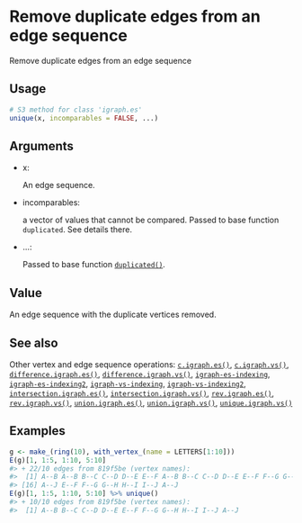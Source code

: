 # Remove duplicate edges from an edge sequence

Remove duplicate edges from an edge sequence

## Usage

``` r
# S3 method for class 'igraph.es'
unique(x, incomparables = FALSE, ...)
```

## Arguments

- x:

  An edge sequence.

- incomparables:

  a vector of values that cannot be compared. Passed to base function
  `duplicated`. See details there.

- ...:

  Passed to base function
  [`duplicated()`](https://rdrr.io/r/base/duplicated.html).

## Value

An edge sequence with the duplicate vertices removed.

## See also

Other vertex and edge sequence operations:
[`c.igraph.es()`](https://r.igraph.org/reference/c.igraph.es.md),
[`c.igraph.vs()`](https://r.igraph.org/reference/c.igraph.vs.md),
[`difference.igraph.es()`](https://r.igraph.org/reference/difference.igraph.es.md),
[`difference.igraph.vs()`](https://r.igraph.org/reference/difference.igraph.vs.md),
[`igraph-es-indexing`](https://r.igraph.org/reference/igraph-es-indexing.md),
[`igraph-es-indexing2`](https://r.igraph.org/reference/igraph-es-indexing2.md),
[`igraph-vs-indexing`](https://r.igraph.org/reference/igraph-vs-indexing.md),
[`igraph-vs-indexing2`](https://r.igraph.org/reference/igraph-vs-indexing2.md),
[`intersection.igraph.es()`](https://r.igraph.org/reference/intersection.igraph.es.md),
[`intersection.igraph.vs()`](https://r.igraph.org/reference/intersection.igraph.vs.md),
[`rev.igraph.es()`](https://r.igraph.org/reference/rev.igraph.es.md),
[`rev.igraph.vs()`](https://r.igraph.org/reference/rev.igraph.vs.md),
[`union.igraph.es()`](https://r.igraph.org/reference/union.igraph.es.md),
[`union.igraph.vs()`](https://r.igraph.org/reference/union.igraph.vs.md),
[`unique.igraph.vs()`](https://r.igraph.org/reference/unique.igraph.vs.md)

## Examples

``` r
g <- make_(ring(10), with_vertex_(name = LETTERS[1:10]))
E(g)[1, 1:5, 1:10, 5:10]
#> + 22/10 edges from 819f5be (vertex names):
#>  [1] A--B A--B B--C C--D D--E E--F A--B B--C C--D D--E E--F F--G G--H H--I I--J
#> [16] A--J E--F F--G G--H H--I I--J A--J
E(g)[1, 1:5, 1:10, 5:10] %>% unique()
#> + 10/10 edges from 819f5be (vertex names):
#>  [1] A--B B--C C--D D--E E--F F--G G--H H--I I--J A--J
```
